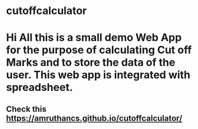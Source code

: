 # cutoffcalculator

# Hi All this is a small demo Web App for the purpose of calculating Cut off Marks and to store the data of the user. This web app is integrated with spreadsheet.

## Check this https://amruthancs.github.io/cutoffcalculator/
